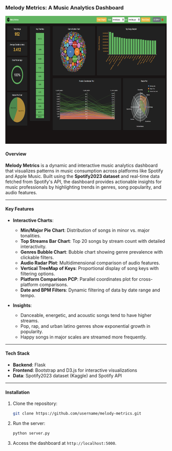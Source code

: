 ### Melody Metrics: A Music Analytics Dashboard

<img src="./sc_dashboard.png" width=700 height=400>

#### Overview
**Melody Metrics** is a dynamic and interactive music analytics dashboard that visualizes patterns in music consumption across platforms like Spotify and Apple Music. Built using the **Spotify2023 dataset** and real-time data fetched from Spotify's API, the dashboard provides actionable insights for music professionals by highlighting trends in genres, song popularity, and audio features.

---

#### Key Features
- **Interactive Charts**:
  - **Min/Major Pie Chart**: Distribution of songs in minor vs. major tonalities.
  - **Top Streams Bar Chart**: Top 20 songs by stream count with detailed interactivity.
  - **Genres Bubble Chart**: Bubble chart showing genre prevalence with clickable filters.
  - **Audio Radar Plot**: Multidimensional comparison of audio features.
  - **Vertical TreeMap of Keys**: Proportional display of song keys with filtering options.
  - **Platform Comparison PCP**: Parallel coordinates plot for cross-platform comparisons.
  - **Date and BPM Filters**: Dynamic filtering of data by date range and tempo.

- **Insights**:
  - Danceable, energetic, and acoustic songs tend to have higher streams.
  - Pop, rap, and urban latino genres show exponential growth in popularity.
  - Happy songs in major scales are streamed more frequently.

---

#### Tech Stack
- **Backend**: Flask
- **Frontend**: Bootstrap and D3.js for interactive visualizations
- **Data**: Spotify2023 dataset (Kaggle) and Spotify API

---

#### Installation
1. Clone the repository:
   ```bash
   git clone https://github.com/username/melody-metrics.git
   ```
2. Run the server:
   ```bash
   python server.py
   ```
4. Access the dashboard at `http://localhost:5000`.
